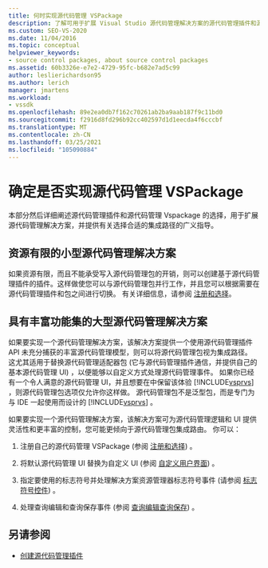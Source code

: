 ```yaml
---
title: 何时实现源代码管理 VSPackage
description: 了解可用于扩展 Visual Studio 源代码管理解决方案的源代码管理插件和源代码管理 Vspackage 的选项。
ms.custom: SEO-VS-2020
ms.date: 11/04/2016
ms.topic: conceptual
helpviewer_keywords:
- source control packages, about source control packages
ms.assetid: 60b3326e-e7e2-4729-95fc-b682e7ad5c99
author: leslierichardson95
ms.author: lerich
manager: jmartens
ms.workload:
- vssdk
ms.openlocfilehash: 89e2ea0db7f162c70261ab2ba9aab187f9c11bd0
ms.sourcegitcommit: f2916d8fd296b92cc402597d1d1eecda4f6cccbf
ms.translationtype: MT
ms.contentlocale: zh-CN
ms.lasthandoff: 03/25/2021
ms.locfileid: "105090884"
---
```

# <a name="determine-whether-to-implement-a-source-control-vspackage"></a>确定是否实现源代码管理 VSPackage

本部分然后详细阐述源代码管理插件和源代码管理 Vspackage 的选择，用于扩展源代码管理解决方案，并提供有关选择合适的集成路径的广义指导。

## <a name="small-source-control-solution-with-limited-resources"></a>资源有限的小型源代码管理解决方案

 如果资源有限，而且不能承受写入源代码管理包的开销，则可以创建基于源代码管理插件的插件。这样做使您可以与源代码管理包并行工作，并且您可以根据需要在源代码管理插件和包之间进行切换。 有关详细信息，请参阅 [注册和选择](../../extensibility/internals/registration-and-selection-source-control-vspackage.md)。

## <a name="large-source-control-solution-with-a-rich-feature-set"></a>具有丰富功能集的大型源代码管理解决方案

 如果要实现一个源代码管理解决方案，该解决方案提供一个使用源代码管理插件 API 未充分捕获的丰富源代码管理模型，则可以将源代码管理包视为集成路径。 这尤其适用于替换源代码管理适配器包 (它与源代码管理插件通信，并提供自己的基本源代码管理 UI) ，以便能够以自定义方式处理源代码管理事件。 如果你已经有一个令人满意的源代码管理 UI，并且想要在中保留该体验 [!INCLUDE[vsprvs](../../code-quality/includes/vsprvs_md.md)] ，则源代码管理包选项仅允许你这样做。 源代码管理包不是泛型包，而是专门为与 IDE 一起使用而设计的 [!INCLUDE[vsprvs](../../code-quality/includes/vsprvs_md.md)] 。

 如果要实现一个源代码管理解决方案，该解决方案可为源代码管理逻辑和 UI 提供灵活性和更丰富的控制，您可能更倾向于源代码管理包集成路由。 你可以：

1. 注册自己的源代码管理 VSPackage (参阅 [注册和选择](../../extensibility/internals/registration-and-selection-source-control-vspackage.md)) 。

2. 将默认源代码管理 UI 替换为自定义 UI (参阅 [自定义用户界面](../../extensibility/internals/custom-user-interface-source-control-vspackage.md)) 。

3. 指定要使用的标志符号并处理解决方案资源管理器标志符号事件 (请参阅 [标志符号控件](../../extensibility/internals/glyph-control-source-control-vspackage.md)) 。

4. 处理查询编辑和查询保存事件 (参阅 [查询编辑查询保存](../../extensibility/internals/query-edit-query-save-source-control-vspackage.md)) 。

## <a name="see-also"></a>另请参阅

- [创建源代码管理插件](../../extensibility/internals/creating-a-source-control-plug-in.md)
